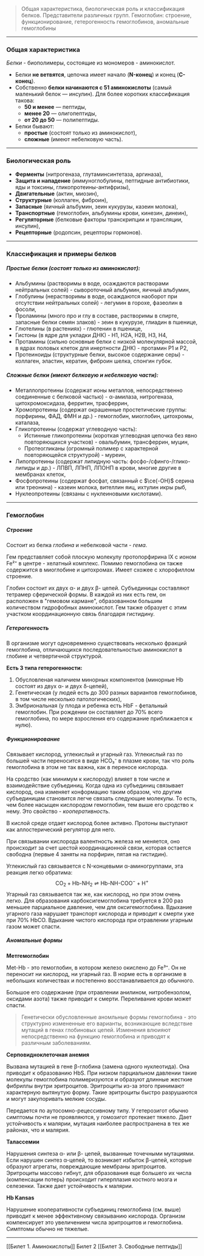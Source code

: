 
> Общая характеристика, биологическая роль и классификация белков. Представители различных групп. Гемоглобин: строение, функционирование, гетерогенность гемоглобинов, аномальные гемоглобины

---

### Общая характеристика 

*Белки* - биополимеры, состоящие из мономеров - аминокислот.  

- Белки **не ветвятся**, цепочка имеет начало (**N-конец**) и конец (**C-конец**).  
- Собственно **белки начинаются с 51 аминокислоты** (самый маленький белок — инсулин). Для более коротких классификация такова:
	- **50 и менее** — пептиды,  
	- **менее 20** — олигопептиды,  
	- **от 20 до 50** — полипептиды.  
- Белки бывают:  
	- **простые** (состоят только из аминокислот),  
	- **сложные** (имеют небелковую часть). 

---

### Биологическая роль

- **Ферменты** (нитрогеназа, глутаминсинтетаза, аргиназа),
- **Защита и нападение** (иммуноглобулины, пептидные антибиотики, яды и токсины, гликопротеины-антифризы),
- **Двигательные** (актин, миозин),
- **Структурные** (коллаген, фиброин),  
- **Запасные** (яичный альбумин, зеин кукурузы, казеин молока),  
- **Транспортные** (гемоглобин, альбумины крови, кинезин, динеин),  
- **Регуляторные** (белковые факторы транскрипции и трансляции, инсулин),  
- **Рецепторные** (родопсин, рецепторы гормонов).

---

### Классификация и примеры белков

##### Простые белки (состоят только из аминокислот):

- Альбумины (растворимы в воде, осаждаются растворами нейтральных солей) - сывороточный альбумин, яичный альбумин, 
- Глобулины (нерастворимы в воде, осаждаются наоборот при отсутствии нейтральных солей) - легумин в горохе, фазеолин в фосоли, 
- Проламины (много про и глу в составе, растворимы в спирте, запасные белки семян злаков) - зеин в кукурузе, глиадин в пшенице,  
- Глютелины (в растениях) - глютенин в пшенице,  
- Гистоны (в ядре для укладки ДНК) - H1, H2A, H2B, H3, H4,  
- Протамины (сильно основные белки с низкой молекулярной массой, в ядрах половых клеток для инертности ДНК) - протамин P1 и P2,  
- Протеиноиды (структурные белки, высокое содержание серы) - коллаген, эластин, кератин, фиброин шелка, спонгин губок.

##### Сложные белки (имеют белковую и небелковую части):

- Металлопротеины (содержат ионы металлов, непосредственно соединенные с белковой частью) - α-амилаза, нитрогеназа, цитохромоксидаза, ферритин, трасферрин,
- Хромопротеины (содержат окрашенные простетические группы: порфирины, ФАД, ФМН и др.) - гемоглобин, миоглобин, цитохромы, каталаза,
- Гликопротеины (содержат углеводную часть):
	- Истинные гликопротеины (короткая углеводная цепочка без явно повторяющихся участков) - овальбумин, трансферрин, муцин,
	- Протеогликаны (огромный полимер с характерной повторяющейся структурой) - муреин,
- Липопротеины (содержат липидную часть: фосфо-/сфинго-/глико-липиды и др.) - ЛПВП, ЛПНП, ЛПОНП в крови, многие другие в мембранах клеток,
- Фосфопротеины (содержат фосфат, связанный с $\ce{-OH}$ серина или треонина) - казеин молока, вителлин яиц, ихтулин икры рыб,
- Нуклеопротеины (связаны с нуклеиновыми кислотами).

---

### Гемоглобин

##### Строение 

Состоит из белка *глобина* и небелковой части - *гема*. 

Гем представляет собой плоскую молекулу протопорфирина IX с ионом Fe²⁺ в центре - хелатный комплекс. Помимо гемоглобина он также содержится в миоглобине и цитохромах. Имеет схожее с хлорофиллом строение.

Глобин состоит их двух α- и двух β- цепей. Субъединицы составляют тетрамер сферической формы. В каждой из них есть гем, он расположен в "гемовом кармане", образованном большим количеством гидрофобных аминокислот. Гем также образует с этим участком координационную связь благодаря гистидину.

##### Гетерогенность 

В организме могут одновременно существовать несколько фракций гемоглобина, отличающихся последовательностью аминокислот в глобине и четвертичной структурой. 

**Есть 3 типа гетерогенности:**

1. Обусловленая наличием минорных компонентов (минорные Hb состоят из двух α- и двух δ-цепей),
2. Генетическая (у людей есть до 300 разных вариантов гемоглобинов, в том числе несколько патологических),
3. Эмбриональная (у плода и ребенка есть HbF - фетальный гемоглобин. При рождении он составляет до 70% всего гемоглобина, по мере взросления его содержание приближается к нулю).

##### Функционирование

Связывает кислород, углекислый и угарный газ. Углекислый газ по большей части переносится в виде HCO₃⁻ в плазме крови, так что роль гемоглобина в этом не так важна, как в переносе кислорода.

На сродство (как минимум к кислороду) влияет в том числе и взаимодействие субъединиц. Когда одна из субъединиц связывает кислород, она изменяет конформацию таким образом, что другим субъединицам становится легче связать следующие молекулы. То есть, чем более насыщен кислородом гемоглобин, тем выше его сродство к нему. Это свойство - *кооперативность*.

В кислой среде отдает кислород более активно. Протоны выступают как аллостерический регулятор для него. 

При связывании кислорода валентность железа не меняется, оно происходит за счет шестой координационной связи, которая остается свободна (первые 4 заняты на порфирин, пятая на гистидин).

Углекислый газ связывается с N-концевыми α-аминогруппами, эта реакция легко обратима: $$
\text{CO}_2 + \text{Hb-NH}_2 \rightleftharpoons \text{Hb-NH-COO}^- + \text{H}^+
$$
Угарный газ связывается так же, как кислород, но при этом очень легко. Для образования карбоксигемоглобина требуется в 200 раз меньшее парциальное давление, чем для оксигемоглобина. Вдыхание угарного газа нарушает транспорт кислорода и приводит к смерти уже при 70% HbCO. Вдыхание чистого кислорода при отравлении угарным газом может спасти. 

##### Аномальные формы

**Метгемоглобин**

Met-Hb - это гемоглобин, в котором железо окислено до Fe³⁺. Он не переносит ни кислород, ни угарный газ. В норме есть в организме в небольших количествах и постепенно восстанавливается до обычного. 

Большое его содержание (при отравлении анилином, нитробензолом, оксидами азота) также приводит к смерти. Переливание крови может спасти.

> Генетически обусловленные аномльные формы гемоглобина - это структурно измененные его варианты, возникающие вследствие мутаций в генах глобиновых цепей. Изменения влюияют непосредственно на функцию гемоглобина и приводят к различным заболеваниям.

**Серповидноклеточная анемия**

Вызвана мутацией в гене β-глобина (замена одного нуклеотида). Она приводит к образованию HbS. При низком парциальном давлении такие молекулы гемоглобина полимеризуются и образуют длинные жесткие фибриллы внутри эритроцитов. Эритроциты из-за этого принимают характерную вытянутую форму. Такие эритроциты быстро разрушаются и могут закупоривать мелкие сосуды.

Передается по аутосомно-рецессивному типу. У гетерозигот обычно симптомы почти не проявляются, у гомозигот протекает тяжело. Дает устойчивость к малярии, мутация наиболее распространена в тех же районах, что и малярия.

**Талассемии**

Нарушения синтеза α- или β- цепей, вызванные точечными мутациями. Если нарушен синтез α-цепей, то возникает избыток β-цепей, которые образуют агрегаты, повреждающие мембраны эритроцитов. Эритроциты массово гибнут, для образования еще большего их числа (компенсации потерь) происходит гиперплазия костного мозга и селезенки. Также дает устойчивость к малярии.

**Hb Kansas**

Нарушение кооперативности субъединиц гемоглобина (см. выше) приводит к менее эффективному связыванию кислорода. Организм компенсирует это увеличением числа эритроцитов и гемоглобина. Симптомы обычно не тяжелые.

---
[[Билет 1. Аминокислоты]]
Билет 2
[[Билет 3. Свободные пептиды]]